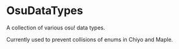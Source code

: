 # OsuDataTypes
A collection of various osu! data types.

Currently used to prevent collisions of enums in Chiyo and Maple.
